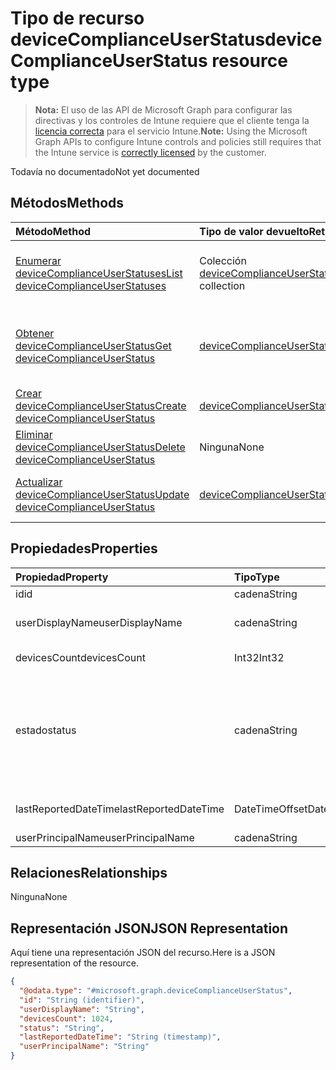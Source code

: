 # <a name="devicecomplianceuserstatus-resource-type"></a><span data-ttu-id="130bd-101">Tipo de recurso deviceComplianceUserStatus</span><span class="sxs-lookup"><span data-stu-id="130bd-101">deviceComplianceUserStatus resource type</span></span>

> <span data-ttu-id="130bd-102">**Nota:** El uso de las API de Microsoft Graph para configurar las directivas y los controles de Intune requiere que el cliente tenga la [licencia correcta](https://go.microsoft.com/fwlink/?linkid=839381) para el servicio Intune.</span><span class="sxs-lookup"><span data-stu-id="130bd-102">**Note:** Using the Microsoft Graph APIs to configure Intune controls and policies still requires that the Intune service is [correctly licensed](https://go.microsoft.com/fwlink/?linkid=839381) by the customer.</span></span>

<span data-ttu-id="130bd-103">Todavía no documentado</span><span class="sxs-lookup"><span data-stu-id="130bd-103">Not yet documented</span></span>
## <a name="methods"></a><span data-ttu-id="130bd-104">Métodos</span><span class="sxs-lookup"><span data-stu-id="130bd-104">Methods</span></span>
|<span data-ttu-id="130bd-105">Método</span><span class="sxs-lookup"><span data-stu-id="130bd-105">Method</span></span>|<span data-ttu-id="130bd-106">Tipo de valor devuelto</span><span class="sxs-lookup"><span data-stu-id="130bd-106">Return Type</span></span>|<span data-ttu-id="130bd-107">Descripción</span><span class="sxs-lookup"><span data-stu-id="130bd-107">Description</span></span>|
|:---|:---|:---|
|[<span data-ttu-id="130bd-108">Enumerar deviceComplianceUserStatuses</span><span class="sxs-lookup"><span data-stu-id="130bd-108">List deviceComplianceUserStatuses</span></span>](../api/intune_deviceconfig_devicecomplianceuserstatus_list.md)|<span data-ttu-id="130bd-109">Colección [deviceComplianceUserStatus](../resources/intune_deviceconfig_devicecomplianceuserstatus.md)</span><span class="sxs-lookup"><span data-stu-id="130bd-109">[deviceComplianceUserStatus](../resources/intune_deviceconfig_devicecomplianceuserstatus.md) collection</span></span>|<span data-ttu-id="130bd-110">Enumere las propiedades y las relaciones de los objetos [deviceComplianceUserStatus](../resources/intune_deviceconfig_devicecomplianceuserstatus.md).</span><span class="sxs-lookup"><span data-stu-id="130bd-110">List properties and relationships of the [deviceComplianceUserStatus](../resources/intune_deviceconfig_devicecomplianceuserstatus.md) objects.</span></span>|
|[<span data-ttu-id="130bd-111">Obtener deviceComplianceUserStatus</span><span class="sxs-lookup"><span data-stu-id="130bd-111">Get deviceComplianceUserStatus</span></span>](../api/intune_deviceconfig_devicecomplianceuserstatus_get.md)|[<span data-ttu-id="130bd-112">deviceComplianceUserStatus</span><span class="sxs-lookup"><span data-stu-id="130bd-112">deviceComplianceUserStatus</span></span>](../resources/intune_deviceconfig_devicecomplianceuserstatus.md)|<span data-ttu-id="130bd-113">Lea las propiedades y las relaciones del objeto [deviceComplianceUserStatus](../resources/intune_deviceconfig_devicecomplianceuserstatus.md).</span><span class="sxs-lookup"><span data-stu-id="130bd-113">Read properties and relationships of [plannerProgressTaskBoardTaskFormat](../resources/intune_deviceconfig_devicecomplianceuserstatus.md) object.</span></span>|
|[<span data-ttu-id="130bd-114">Crear deviceComplianceUserStatus</span><span class="sxs-lookup"><span data-stu-id="130bd-114">Create deviceComplianceUserStatus</span></span>](../api/intune_deviceconfig_devicecomplianceuserstatus_create.md)|[<span data-ttu-id="130bd-115">deviceComplianceUserStatus</span><span class="sxs-lookup"><span data-stu-id="130bd-115">deviceComplianceUserStatus</span></span>](../resources/intune_deviceconfig_devicecomplianceuserstatus.md)|<span data-ttu-id="130bd-116">Cree un objeto [deviceComplianceUserStatus](../resources/intune_deviceconfig_devicecomplianceuserstatus.md).</span><span class="sxs-lookup"><span data-stu-id="130bd-116">Create a new [plannerBucket](../resources/intune_deviceconfig_devicecomplianceuserstatus.md) object.</span></span>|
|[<span data-ttu-id="130bd-117">Eliminar deviceComplianceUserStatus</span><span class="sxs-lookup"><span data-stu-id="130bd-117">Delete deviceComplianceUserStatus</span></span>](../api/intune_deviceconfig_devicecomplianceuserstatus_delete.md)|<span data-ttu-id="130bd-118">Ninguna</span><span class="sxs-lookup"><span data-stu-id="130bd-118">None</span></span>|<span data-ttu-id="130bd-119">Elimina un [deviceComplianceUserStatus](../resources/intune_deviceconfig_devicecomplianceuserstatus.md).</span><span class="sxs-lookup"><span data-stu-id="130bd-119">Deletes a [deviceComplianceUserStatus](../resources/intune_deviceconfig_devicecomplianceuserstatus.md).</span></span>|
|[<span data-ttu-id="130bd-120">Actualizar deviceComplianceUserStatus</span><span class="sxs-lookup"><span data-stu-id="130bd-120">Update deviceComplianceUserStatus</span></span>](../api/intune_deviceconfig_devicecomplianceuserstatus_update.md)|[<span data-ttu-id="130bd-121">deviceComplianceUserStatus</span><span class="sxs-lookup"><span data-stu-id="130bd-121">deviceComplianceUserStatus</span></span>](../resources/intune_deviceconfig_devicecomplianceuserstatus.md)|<span data-ttu-id="130bd-122">Actualice las propiedades de un objeto [deviceComplianceUserStatus](../resources/intune_deviceconfig_devicecomplianceuserstatus.md).</span><span class="sxs-lookup"><span data-stu-id="130bd-122">Update the properties of a [calendar](../resources/intune_deviceconfig_devicecomplianceuserstatus.md) object.</span></span>|

## <a name="properties"></a><span data-ttu-id="130bd-123">Propiedades</span><span class="sxs-lookup"><span data-stu-id="130bd-123">Properties</span></span>
|<span data-ttu-id="130bd-124">Propiedad</span><span class="sxs-lookup"><span data-stu-id="130bd-124">Property</span></span>|<span data-ttu-id="130bd-125">Tipo</span><span class="sxs-lookup"><span data-stu-id="130bd-125">Type</span></span>|<span data-ttu-id="130bd-126">Descripción</span><span class="sxs-lookup"><span data-stu-id="130bd-126">Description</span></span>|
|:---|:---|:---|
|<span data-ttu-id="130bd-127">id</span><span class="sxs-lookup"><span data-stu-id="130bd-127">id</span></span>|<span data-ttu-id="130bd-128">cadena</span><span class="sxs-lookup"><span data-stu-id="130bd-128">String</span></span>|<span data-ttu-id="130bd-129">Clave de la entidad.</span><span class="sxs-lookup"><span data-stu-id="130bd-129">Key of the setting.</span></span>|
|<span data-ttu-id="130bd-130">userDisplayName</span><span class="sxs-lookup"><span data-stu-id="130bd-130">userDisplayName</span></span>|<span data-ttu-id="130bd-131">cadena</span><span class="sxs-lookup"><span data-stu-id="130bd-131">String</span></span>|<span data-ttu-id="130bd-132">Nombre de usuario de DevicePolicyStatus.</span><span class="sxs-lookup"><span data-stu-id="130bd-132">User name of the DevicePolicyStatus.</span></span>|
|<span data-ttu-id="130bd-133">devicesCount</span><span class="sxs-lookup"><span data-stu-id="130bd-133">devicesCount</span></span>|<span data-ttu-id="130bd-134">Int32</span><span class="sxs-lookup"><span data-stu-id="130bd-134">Int32</span></span>|<span data-ttu-id="130bd-135">Número de dispositivos para dicho usuario.</span><span class="sxs-lookup"><span data-stu-id="130bd-135">Devices count for that user.</span></span>|
|<span data-ttu-id="130bd-136">estado</span><span class="sxs-lookup"><span data-stu-id="130bd-136">status</span></span>|<span data-ttu-id="130bd-137">cadena</span><span class="sxs-lookup"><span data-stu-id="130bd-137">String</span></span>|<span data-ttu-id="130bd-138">Estado de cumplimiento del informe de directiva.</span><span class="sxs-lookup"><span data-stu-id="130bd-138">Compliance status of the policy report.</span></span> <span data-ttu-id="130bd-139">Los valores posibles son: `unknown`, `notApplicable`, `compliant`, `remediated`, `nonCompliant`, `error` y `conflict`.</span><span class="sxs-lookup"><span data-stu-id="130bd-139">Possible values are: `unknown`, `notApplicable`, `compliant`, `remediated`, `nonCompliant`, `error`, `conflict`.</span></span>|
|<span data-ttu-id="130bd-140">lastReportedDateTime</span><span class="sxs-lookup"><span data-stu-id="130bd-140">lastReportedDateTime</span></span>|<span data-ttu-id="130bd-141">DateTimeOffset</span><span class="sxs-lookup"><span data-stu-id="130bd-141">DateTimeOffset</span></span>|<span data-ttu-id="130bd-142">Fecha y hora de la última modificación del informe de directiva.</span><span class="sxs-lookup"><span data-stu-id="130bd-142">Last modified date time of the policy report.</span></span>|
|<span data-ttu-id="130bd-143">userPrincipalName</span><span class="sxs-lookup"><span data-stu-id="130bd-143">userPrincipalName</span></span>|<span data-ttu-id="130bd-144">cadena</span><span class="sxs-lookup"><span data-stu-id="130bd-144">String</span></span>|<span data-ttu-id="130bd-145">UserPrincipalName.</span><span class="sxs-lookup"><span data-stu-id="130bd-145">userPrincipalName</span></span>|

## <a name="relationships"></a><span data-ttu-id="130bd-146">Relaciones</span><span class="sxs-lookup"><span data-stu-id="130bd-146">Relationships</span></span>
<span data-ttu-id="130bd-147">Ninguna</span><span class="sxs-lookup"><span data-stu-id="130bd-147">None</span></span>
## <a name="json-representation"></a><span data-ttu-id="130bd-148">Representación JSON</span><span class="sxs-lookup"><span data-stu-id="130bd-148">JSON Representation</span></span>
<span data-ttu-id="130bd-149">Aquí tiene una representación JSON del recurso.</span><span class="sxs-lookup"><span data-stu-id="130bd-149">Here is a JSON representation of the resource.</span></span>
<!-- {
  "blockType": "resource",
  "keyProperty": "id",
  "@odata.type": "microsoft.graph.deviceComplianceUserStatus"
}
-->
``` json
{
  "@odata.type": "#microsoft.graph.deviceComplianceUserStatus",
  "id": "String (identifier)",
  "userDisplayName": "String",
  "devicesCount": 1024,
  "status": "String",
  "lastReportedDateTime": "String (timestamp)",
  "userPrincipalName": "String"
}
```



